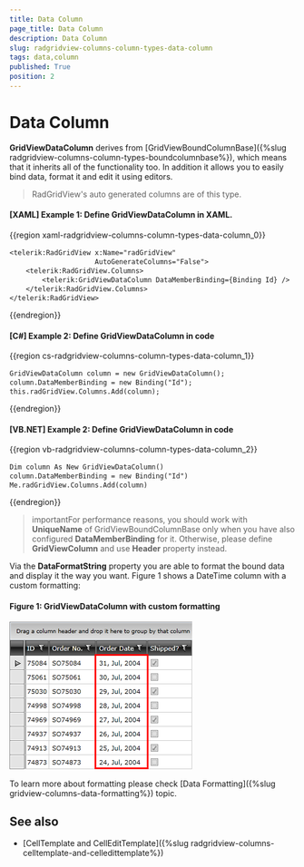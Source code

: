 ```yaml
---
title: Data Column
page_title: Data Column
description: Data Column
slug: radgridview-columns-column-types-data-column
tags: data,column
published: True
position: 2
---
```


# Data Column

__GridViewDataColumn__ derives from [GridViewBoundColumnBase]({%slug radgridview-columns-column-types-boundcolumnbase%}), which means that it inherits all of the functionality too. In addition it allows you to easily bind data, format it and edit it using editors. 

>RadGridView's auto generated columns are of this type.

#### __[XAML] Example 1: Define GridViewDataColumn in XAML.__

{{region xaml-radgridview-columns-column-types-data-column_0}}

	<telerik:RadGridView x:Name="radGridView"
	                     AutoGenerateColumns="False">
	    <telerik:RadGridView.Columns>
	        <telerik:GridViewDataColumn DataMemberBinding={Binding Id} />
	    </telerik:RadGridView.Columns>
	</telerik:RadGridView>
{{endregion}}

#### __[C#] Example 2: Define GridViewDataColumn in code__

{{region cs-radgridview-columns-column-types-data-column_1}}

	GridViewDataColumn column = new GridViewDataColumn();
    column.DataMemberBinding = new Binding("Id");
    this.radGridView.Columns.Add(column);
{{endregion}}

#### __[VB.NET] Example 2: Define GridViewDataColumn in code__

{{region vb-radgridview-columns-column-types-data-column_2}}

	Dim column As New GridViewDataColumn()
    column.DataMemberBinding = new Binding("Id")
    Me.radGridView.Columns.Add(column)
{{endregion}}

>importantFor performance reasons, you should work with __UniqueName__ of GridViewBoundColumnBase only when you have also configured __DataMemberBinding__ for it. Otherwise, please define __GridViewColumn__ and use __Header__ property instead. 

Via the __DataFormatString__ property you are able to format the bound data and display it the way you want. Figure 1 shows a DateTime column with a custom formatting:

#### __Figure 1: GridViewDataColumn with custom formatting__

![GridViewDataColumn with custom formatting](images/RadGridView_ColumnTypes_0.png)

To learn more about formatting please check [Data Formatting]({%slug gridview-columns-data-formatting%}) topic. 

## See also

* [CellTemplate and CellEditTemplate]({%slug radgridview-columns-celltemplate-and-celledittemplate%})
